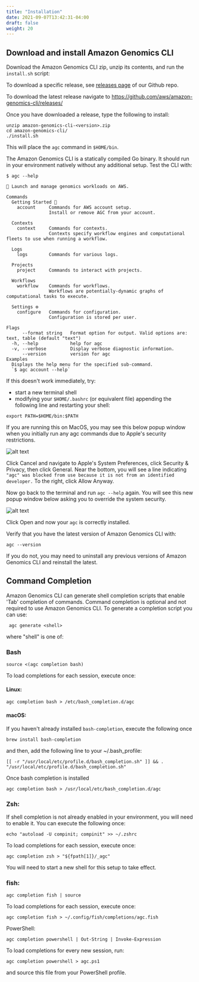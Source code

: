 ```yaml
---
title: "Installation"
date: 2021-09-07T13:42:31-04:00
draft: false
weight: 20
---
```


## Download and install Amazon Genomics CLI

Download the Amazon Genomics CLI zip, unzip its contents, and run the `install.sh` script:

To download a specific release, see [releases page](https://github.com/aws/amazon-genomics-cli/releases) of our Github repo.

To download the latest release navigate to https://github.com/aws/amazon-genomics-cli/releases/

Once you have downloaded a release, type the following to install:

```shell
unzip amazon-genomics-cli-<version>.zip
cd amazon-genomics-cli/ 
./install.sh
```

This will place the `agc` command in `$HOME/bin`.

The Amazon Genomics CLI is a statically compiled Go binary. It should run in your environment natively without any additional setup. Test the CLI with:

```
$ agc --help

🧬 Launch and manage genomics workloads on AWS.

Commands
  Getting Started 🌱
    account     Commands for AWS account setup.
                Install or remove AGC from your account.

  Contexts
    context     Commands for contexts.
                Contexts specify workflow engines and computational fleets to use when running a workflow.

  Logs
    logs        Commands for various logs.

  Projects
    project     Commands to interact with projects.

  Workflows
    workflow    Commands for workflows.
                Workflows are potentially-dynamic graphs of computational tasks to execute.

  Settings ⚙️
    configure   Commands for configuration.
                Configuration is stored per user.

Flags
      --format string   Format option for output. Valid options are: text, table (default "text")
  -h, --help            help for agc
  -v, --verbose         Display verbose diagnostic information.
      --version         version for agc
Examples
  Displays the help menu for the specified sub-command.
  `$ agc account --help`
```

If this doesn't work immediately, try:

* start a new terminal shell
* modifying your `$HOME/.bashrc` (or equivalent file) appending the following line and restarting your shell:

```
export PATH=$HOME/bin:$PATH
```

If you are running this on MacOS, you may see this below popup window when you initially run any agc commands due to Apple's security restrictions.

![alt text](https://github.com/aws/amazon-genomics-cli/blob/mac-doc/images/agc-cannot-open-popup.png?raw=true)

Click Cancel and navigate to Apple's System Preferences, click Security & Privacy, then click General. Near the bottom, you will see a line indicating `"agc" was blocked from use because it is not from an identified developer.` To the right, click Allow Anyway.

Now go back to the terminal and run `agc --help` again. You will see this new popup window below asking you to override the system security.

![alt text](https://github.com/aws/amazon-genomics-cli/blob/mac-doc/images/agc-cannot-verify-developer-popup.png?raw=true)

Click Open and now your `agc` is correctly installed.

Verify that you have the latest version of Amazon Genomics CLI with:

```
agc --version
```

If you do not, you may need to uninstall any previous versions of Amazon Genomics CLI and reinstall the latest.

## Command Completion

Amazon Genomics CLI can generate shell completion scripts that enable 'Tab' completion of commands. 
Command completion is optional and not required to use Amazon Genomics CLI. To generate a completion script you can use:

```shell
 agc generate <shell>
``` 

where "shell" is one of:

### Bash

```shell
source <(agc completion bash)
```

To load completions for each session, execute once:
#### Linux:
```shell
agc completion bash > /etc/bash_completion.d/agc
```

#### macOS:

If you haven't already installed `bash-completion`, execute the following once

```shell
brew install bash-completion
```

and then, add the following line to your ~/.bash_profile:

```shell
[[ -r "/usr/local/etc/profile.d/bash_completion.sh" ]] && . "/usr/local/etc/profile.d/bash_completion.sh"
```

Once bash completion is installed

```shell
agc completion bash > /usr/local/etc/bash_completion.d/agc
```



### Zsh:

If shell completion is not already enabled in your environment, you will need to enable it.  You can execute the following once:

```shell
echo "autoload -U compinit; compinit" >> ~/.zshrc
```

To load completions for each session, execute once:

```shell
agc completion zsh > "${fpath[1]}/_agc"
```

You will need to start a new shell for this setup to take effect.

### fish:

```shell
agc completion fish | source
```

To load completions for each session, execute once:
```shell
agc completion fish > ~/.config/fish/completions/agc.fish
```
PowerShell:

```shell
agc completion powershell | Out-String | Invoke-Expression
```

To load completions for every new session, run:

```shell
agc completion powershell > agc.ps1
```

and source this file from your PowerShell profile.
